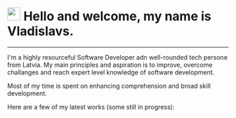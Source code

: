 # <img src="https://raw.githubusercontent.com/MartinHeinz/MartinHeinz/master/wave.gif" width="30px"> Hello and welcome, my name is Vladislavs.
------
I'm a highly resourceful Software Developer adn well-rounded tech persone from Latvia. My main principles and aspiration is to improve, overcome challanges and reach expert level knowledge of software development.

Most of my time is spent on enhancing comprehension and broad skill development.

Here are a few of my latest works (some still in progress):
